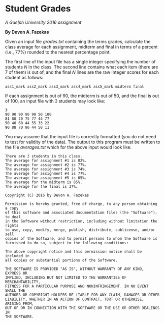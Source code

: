 # Student Grades

_A Guelph University 2016 assignment_

**By Devon A. Fazekas**

Given an input file _grades.txt_ containing the terms grades, calculate the class average for each assignment, midterm and final in terms of a percent (i.e., 77%) rounded to the nearest percentage point.

The first line of the input file has a single integer specifying the number of students _N_ in the class. The second line contains what each item (there are 7 of them) is out of, and the final _N_ lines are the raw integer scores for each student as follows:

```
ass1_mark ass2_mark ass3_mark ass4_mark ass5_mark midterm final
```

If each assignment is out of 90, the midterm is out of 50, and the final is out of 100, an input file with 3 students may look like:

```
3
90 90 90 90 90 50 100
81 80 70 75 77 44 77
50 40 60 44 55 33 22
90 88 70 90 44 50 11
```

You may assume that the input file is correctly formatted (you do not need to test for validity of the data). The output to this program must be written to the file _averages.txt_ which for the above input would look like:

```
There are 3 students in this class.
The average for assignment #1 is 82%.
The average for assignment #2 is 77%.
The average for assignment #3 is 74%.
The average for assignment #4 is 77%.
The average for assignment #5 is 65%.
The average for the midterm is 85%.
The average for the final is 37%.
```

```
Copyright (C) 2016 by Devon A. Fazekas

Permission is hereby granted, free of charge, to any person obtaining a copy
of this software and associated documentation files (the "Software"), to deal
in the Software without restriction, including without limitation the rights
to use, copy, modify, merge, publish, distribute, sublicense, and/or sell
copies of the Software, and to permit persons to whom the Software is
furnished to do so, subject to the following conditions:

The above copyright notice and this permission notice shall be included in
all copies or substantial portions of the Software.

THE SOFTWARE IS PROVIDED "AS IS", WITHOUT WARRANTY OF ANY KIND, EXPRESS OR
IMPLIED, INCLUDING BUT NOT LIMITED TO THE WARRANTIES OF MERCHANTABILITY,
FITNESS FOR A PARTICULAR PURPOSE AND NONINFRINGEMENT. IN NO EVENT SHALL THE
AUTHORS OR COPYRIGHT HOLDERS BE LIABLE FOR ANY CLAIM, DAMAGES OR OTHER
LIABILITY, WHETHER IN AN ACTION OF CONTRACT, TORT OR OTHERWISE, ARISING FROM,
OUT OF OR IN CONNECTION WITH THE SOFTWARE OR THE USE OR OTHER DEALINGS IN
THE SOFTWARE.
```
